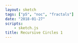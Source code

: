 ```yaml
---
layout: sketch
tags: ["p5", "noc", "fractals"]
date: "2018-01-27"
scripts: 
    - sketch.js
title: Recursive Circles 1
---
```

